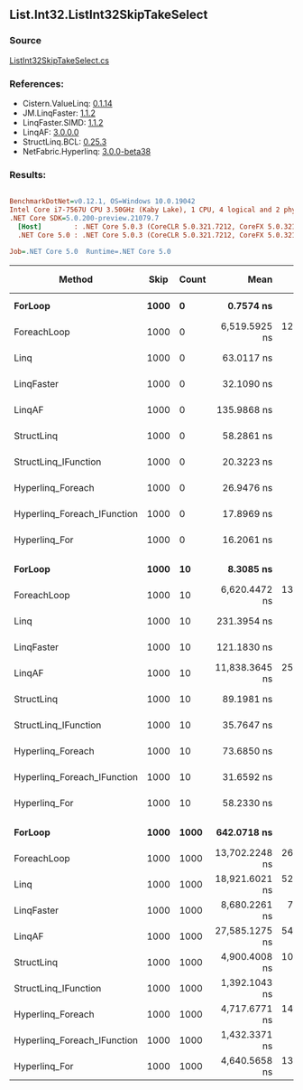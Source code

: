 ﻿## List.Int32.ListInt32SkipTakeSelect

### Source
[ListInt32SkipTakeSelect.cs](../LinqBenchmarks/List/Int32/ListInt32SkipTakeSelect.cs)

### References:
- Cistern.ValueLinq: [0.1.14](https://www.nuget.org/packages/Cistern.ValueLinq/0.1.14)
- JM.LinqFaster: [1.1.2](https://www.nuget.org/packages/JM.LinqFaster/1.1.2)
- LinqFaster.SIMD: [1.1.2](https://www.nuget.org/packages/LinqFaster.SIMD/1.0.3)
- LinqAF: [3.0.0.0](https://www.nuget.org/packages/LinqAF/3.0.0.0)
- StructLinq.BCL: [0.25.3](https://www.nuget.org/packages/StructLinq.BCL/0.25.3)
- NetFabric.Hyperlinq: [3.0.0-beta38](https://www.nuget.org/packages/NetFabric.Hyperlinq/3.0.0-beta38)

### Results:
``` ini

BenchmarkDotNet=v0.12.1, OS=Windows 10.0.19042
Intel Core i7-7567U CPU 3.50GHz (Kaby Lake), 1 CPU, 4 logical and 2 physical cores
.NET Core SDK=5.0.200-preview.21079.7
  [Host]        : .NET Core 5.0.3 (CoreCLR 5.0.321.7212, CoreFX 5.0.321.7212), X64 RyuJIT
  .NET Core 5.0 : .NET Core 5.0.3 (CoreCLR 5.0.321.7212, CoreFX 5.0.321.7212), X64 RyuJIT

Job=.NET Core 5.0  Runtime=.NET Core 5.0  

```
|                      Method | Skip | Count |           Mean |       Error |        StdDev |     Ratio |   RatioSD |  Gen 0 | Gen 1 | Gen 2 | Allocated |
|---------------------------- |----- |------ |---------------:|------------:|--------------:|----------:|----------:|-------:|------:|------:|----------:|
|                     **ForLoop** | **1000** |     **0** |      **0.7574 ns** |   **0.1259 ns** |     **0.3712 ns** |      **1.00** |      **0.00** |      **-** |     **-** |     **-** |         **-** |
|                 ForeachLoop | 1000 |     0 |  6,519.5925 ns | 128.7171 ns |   257.0620 ns | 15,082.49 | 30,161.30 | 0.0153 |     - |     - |      40 B |
|                        Linq | 1000 |     0 |     63.0117 ns |   0.9134 ns |     0.8544 ns |    129.81 |     50.55 | 0.0229 |     - |     - |      48 B |
|                  LinqFaster | 1000 |     0 |     32.1090 ns |   0.1363 ns |     0.1275 ns |     66.24 |     25.93 | 0.0459 |     - |     - |      96 B |
|                      LinqAF | 1000 |     0 |    135.9868 ns |   2.7196 ns |     3.2374 ns |    257.76 |    110.21 |      - |     - |     - |         - |
|                  StructLinq | 1000 |     0 |     58.2861 ns |   0.6012 ns |     0.5624 ns |    120.20 |     47.10 | 0.0459 |     - |     - |      96 B |
|        StructLinq_IFunction | 1000 |     0 |     20.3223 ns |   0.0611 ns |     0.0541 ns |     41.51 |     16.95 |      - |     - |     - |         - |
|           Hyperlinq_Foreach | 1000 |     0 |     26.9476 ns |   0.5990 ns |     0.7997 ns |     50.54 |     22.39 |      - |     - |     - |         - |
| Hyperlinq_Foreach_IFunction | 1000 |     0 |     17.8969 ns |   0.1210 ns |     0.1132 ns |     36.88 |     14.37 |      - |     - |     - |         - |
|               Hyperlinq_For | 1000 |     0 |     16.2061 ns |   0.3342 ns |     0.3576 ns |     31.48 |     13.17 |      - |     - |     - |         - |
|                             |      |       |                |             |               |           |           |        |       |       |           |
|                     **ForLoop** | **1000** |    **10** |      **8.3085 ns** |   **0.2493 ns** |     **0.2968 ns** |      **1.00** |      **0.00** |      **-** |     **-** |     **-** |         **-** |
|                 ForeachLoop | 1000 |    10 |  6,620.4472 ns | 130.3575 ns |   224.8603 ns |    799.13 |     46.90 | 0.0153 |     - |     - |      40 B |
|                        Linq | 1000 |    10 |    231.3954 ns |   4.5026 ns |     5.6943 ns |     27.90 |      1.24 | 0.0725 |     - |     - |     152 B |
|                  LinqFaster | 1000 |    10 |    121.1830 ns |   0.9298 ns |     0.8242 ns |     14.66 |      0.43 | 0.1376 |     - |     - |     288 B |
|                      LinqAF | 1000 |    10 | 11,838.3645 ns | 257.5438 ns |   759.3738 ns |  1,419.92 |    125.81 |      - |     - |     - |         - |
|                  StructLinq | 1000 |    10 |     89.1981 ns |   1.4043 ns |     1.3136 ns |     10.75 |      0.34 | 0.0459 |     - |     - |      96 B |
|        StructLinq_IFunction | 1000 |    10 |     35.7647 ns |   0.0549 ns |     0.0487 ns |      4.33 |      0.13 |      - |     - |     - |         - |
|           Hyperlinq_Foreach | 1000 |    10 |     73.6850 ns |   1.7707 ns |     5.2208 ns |      8.84 |      0.54 |      - |     - |     - |         - |
| Hyperlinq_Foreach_IFunction | 1000 |    10 |     31.6592 ns |   0.0574 ns |     0.0509 ns |      3.83 |      0.11 |      - |     - |     - |         - |
|               Hyperlinq_For | 1000 |    10 |     58.2330 ns |   1.5958 ns |     4.6801 ns |      7.00 |      0.63 |      - |     - |     - |         - |
|                             |      |       |                |             |               |           |           |        |       |       |           |
|                     **ForLoop** | **1000** |  **1000** |    **642.0718 ns** |   **8.0088 ns** |     **6.6877 ns** |      **1.00** |      **0.00** |      **-** |     **-** |     **-** |         **-** |
|                 ForeachLoop | 1000 |  1000 | 13,702.2248 ns | 269.6038 ns |   538.4279 ns |     21.19 |      0.86 | 0.0153 |     - |     - |      40 B |
|                        Linq | 1000 |  1000 | 18,921.6021 ns | 526.3332 ns | 1,551.9054 ns |     28.97 |      1.91 | 0.0610 |     - |     - |     152 B |
|                  LinqFaster | 1000 |  1000 |  8,680.2261 ns |  73.7786 ns |    65.4028 ns |     13.54 |      0.17 | 5.8136 |     - |     - |   12168 B |
|                      LinqAF | 1000 |  1000 | 27,585.1275 ns | 544.5620 ns | 1,206.7118 ns |     42.48 |      1.40 |      - |     - |     - |         - |
|                  StructLinq | 1000 |  1000 |  4,900.4008 ns | 103.1670 ns |   302.5709 ns |      7.76 |      0.49 | 0.0458 |     - |     - |      96 B |
|        StructLinq_IFunction | 1000 |  1000 |  1,392.1043 ns |   3.2589 ns |     2.8889 ns |      2.17 |      0.02 |      - |     - |     - |         - |
|           Hyperlinq_Foreach | 1000 |  1000 |  4,717.6771 ns | 147.2347 ns |   434.1248 ns |      6.97 |      0.61 |      - |     - |     - |         - |
| Hyperlinq_Foreach_IFunction | 1000 |  1000 |  1,432.3371 ns |   3.5838 ns |     3.1770 ns |      2.23 |      0.02 |      - |     - |     - |         - |
|               Hyperlinq_For | 1000 |  1000 |  4,640.5658 ns | 139.2191 ns |   410.4905 ns |      7.37 |      0.47 |      - |     - |     - |         - |
